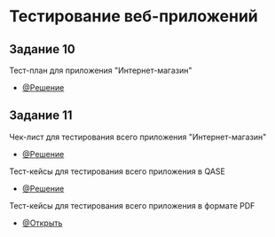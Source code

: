 # Тестирование веб-приложений
## Задание 10
Тест-план для приложения "Интернет-магазин"
- [@Решение](https://docs.google.com/spreadsheets/d/1nW8e5WOhzZizjrDxYJv_n4jwxKM5fJq-LaKYtWIh0vE/edit?usp=sharing)
## Задание 11
Чек-лист для тестирования всего приложения "Интернет-магазин"
- [@Решение](https://docs.google.com/spreadsheets/d/1Encdwvh5uGrdvFM48lNmcgrNIXkxCs5kW2wGyDSlym8/edit?usp=sharing)

Тест-кейсы для тестирования всего приложения в QASE
- [@Решение](https://app.qase.io/project/G9?author=287&suite=174&tab=properties&previewMode=side)
 
Тест-кейсы для тестирования всего приложения в формате PDF
- [@Открыть](https://github.com/NikolaevaAR/web/blob/main/%D0%A2%D0%B5%D1%81%D1%82-%D0%BA%D0%B5%D0%B9%D1%81%D1%8B%20%D0%B4%D0%BB%D1%8F%20%D0%B2%D1%81%D0%B5%D0%B3%D0%BE%20%D0%BF%D1%80%D0%B8%D0%BB%D0%BE%D0%B6%D0%B5%D0%BD%D0%B8%D1%8F.pdf)

